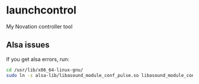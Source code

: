 # launchcontrol
My Novation controller tool

## Alsa issues
If you get alsa errors, run:
```sh
cd /usr/lib/x86_64-linux-gnu/
sudo ln -s alsa-lib/libasound_module_conf_pulse.so libasound_module_conf_pulse.so
```